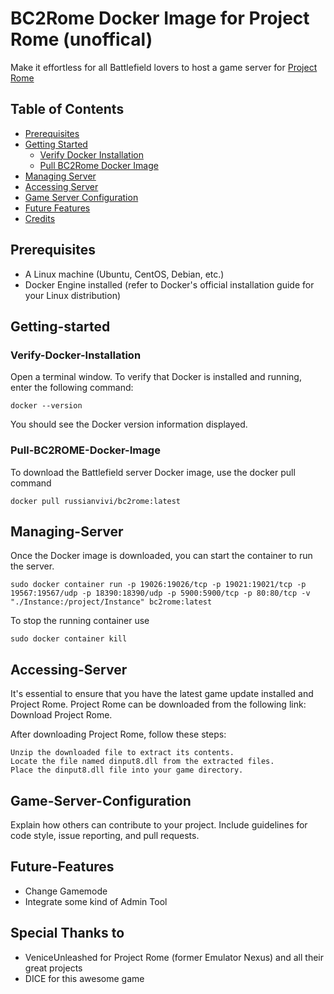 # BC2Rome Docker Image for Project Rome (unoffical)

 Make it effortless for all Battlefield lovers to host a game server for [Project Rome](https://veniceunleashed.net/)

## Table of Contents

- [Prerequisites](#Prerequisites)
- [Getting Started](#Getting-started)
  - [Verify Docker Installation](#Verify-Docker-Installation)
  - [Pull BC2Rome Docker Image](#Pull-BC2ROME-Docker-Image)
- [Managing Server](#Managing-Server)
- [Accessing Server](#Accessing_Server)
- [Game Server Configuration](#Game-Server-Configuration)
- [Future Features](#Future-Features)
- [Credits](#Credits)

## Prerequisites

  - A Linux machine (Ubuntu, CentOS, Debian, etc.)
  - Docker Engine installed (refer to Docker's official installation guide for your Linux distribution)

## Getting-started

### Verify-Docker-Installation

  Open a terminal window.
  To verify that Docker is installed and running, enter the following command:
  ```
  docker --version
  ```
  You should see the Docker version information displayed.
  
### Pull-BC2ROME-Docker-Image
  To download the Battlefield server Docker image, use the docker pull command
  ```
  docker pull russianvivi/bc2rome:latest
  ```

## Managing-Server
Once the Docker image is downloaded, you can start the container to run the server. 
```
sudo docker container run -p 19026:19026/tcp -p 19021:19021/tcp -p 19567:19567/udp -p 18390:18390/udp -p 5900:5900/tcp -p 80:80/tcp -v "./Instance:/project/Instance" bc2rome:latest
```
To stop the running container use 
```
sudo docker container kill
```
## Accessing-Server
It's essential to ensure that you have the latest game update installed and Project Rome. Project Rome can be downloaded from the following link: Download Project Rome.

After downloading Project Rome, follow these steps:

    Unzip the downloaded file to extract its contents.
    Locate the file named dinput8.dll from the extracted files.
    Place the dinput8.dll file into your game directory.

## Game-Server-Configuration

Explain how others can contribute to your project. Include guidelines for code style, issue reporting, and pull requests.

## Future-Features
- Change Gamemode
- Integrate some kind of Admin Tool

## Special Thanks to
- VeniceUnleashed for Project Rome (former Emulator Nexus) and all their great projects
- DICE for this awesome game
